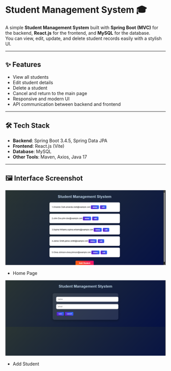 # Student Management System 🎓

A simple **Student Management System** built with **Spring Boot (MVC)** for the backend, **React.js** for the frontend, and **MySQL** for the database.  
You can view, edit, update, and delete student records easily with a stylish UI.

---

## ✨ Features
- View all students
- Edit student details
- Delete a student
- Cancel and return to the main page
- Responsive and modern UI
- API communication between backend and frontend

---

## 🛠️ Tech Stack
- **Backend**: Spring Boot 3.4.5, Spring Data JPA
- **Frontend**: React.js (Vite)
- **Database**: MySQL
- **Other Tools**: Maven, Axios, Java 17

---

## 🖼️ Interface Screenshot
![App Screenshot](./src/main/resources/images/home.png)
- Home Page

![App Screenshot](./src/main/resources/images/add.png)
- Add Student

